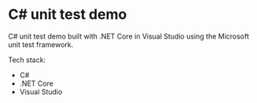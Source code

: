 # C# unit test demo

C# unit test demo built with .NET Core in Visual Studio using the Microsoft unit test framework.

Tech stack:

- C#
- .NET Core
- Visual Studio
